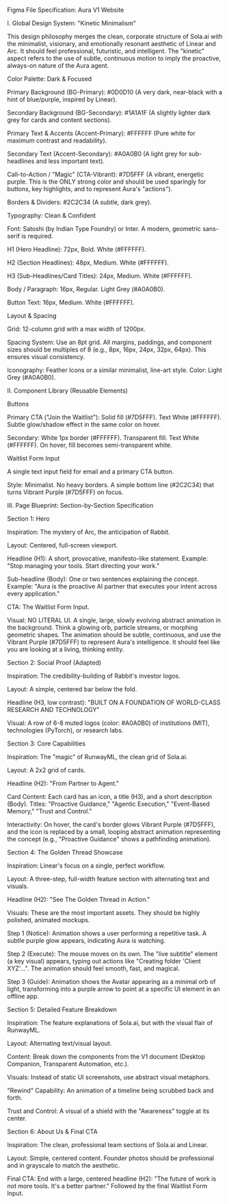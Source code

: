 Figma File Specification: Aura V1 Website

I. Global Design System: "Kinetic Minimalism"



This design philosophy merges the clean, corporate structure of Sola.ai with the minimalist, visionary, and emotionally resonant aesthetic of Linear and Arc. It should feel professional, futuristic, and intelligent. The "kinetic" aspect refers to the use of subtle, continuous motion to imply the proactive, always-on nature of the Aura agent.



Color Palette: Dark \& Focused



Primary Background (BG-Primary): #0D0D10 (A very dark, near-black with a hint of blue/purple, inspired by Linear).

Secondary Background (BG-Secondary): #1A1A1F (A slightly lighter dark grey for cards and content sections).

Primary Text \& Accents (Accent-Primary): #FFFFFF (Pure white for maximum contrast and readability).

Secondary Text (Accent-Secondary): #A0A0B0 (A light grey for sub-headlines and less important text).

Call-to-Action / "Magic" (CTA-Vibrant): #7D5FFF (A vibrant, energetic purple. This is the ONLY strong color and should be used sparingly for buttons, key highlights, and to represent Aura's "actions").

Borders \& Dividers: #2C2C34 (A subtle, dark grey).

Typography: Clean \& Confident



Font: Satoshi (by Indian Type Foundry) or Inter. A modern, geometric sans-serif is required.

H1 (Hero Headline): 72px, Bold. White (#FFFFFF).

H2 (Section Headlines): 48px, Medium. White (#FFFFFF).

H3 (Sub-Headlines/Card Titles): 24px, Medium. White (#FFFFFF).

Body / Paragraph: 16px, Regular. Light Grey (#A0A0B0).

Button Text: 16px, Medium. White (#FFFFFF).

Layout \& Spacing



Grid: 12-column grid with a max width of 1200px.

Spacing System: Use an 8pt grid. All margins, paddings, and component sizes should be multiples of 8 (e.g., 8px, 16px, 24px, 32px, 64px). This ensures visual consistency.

Iconography: Feather Icons or a similar minimalist, line-art style. Color: Light Grey (#A0A0B0).

II. Component Library (Reusable Elements)



Buttons

Primary CTA ("Join the Waitlist"): Solid fill (#7D5FFF). Text White (#FFFFFF). Subtle glow/shadow effect in the same color on hover.

Secondary: White 1px border (#FFFFFF). Transparent fill. Text White (#FFFFFF). On hover, fill becomes semi-transparent white.

Waitlist Form Input

A single text input field for email and a primary CTA button.

Style: Minimalist. No heavy borders. A simple bottom line (#2C2C34) that turns Vibrant Purple (#7D5FFF) on focus.

III. Page Blueprint: Section-by-Section Specification



Section 1: Hero



Inspiration: The mystery of Arc, the anticipation of Rabbit.

Layout: Centered, full-screen viewport.

Headline (H1): A short, provocative, manifesto-like statement. Example: "Stop managing your tools. Start directing your work."

Sub-headline (Body): One or two sentences explaining the concept. Example: "Aura is the proactive AI partner that executes your intent across every application."

CTA: The Waitlist Form Input.

Visual: NO LITERAL UI. A single, large, slowly evolving abstract animation in the background. Think a glowing orb, particle streams, or morphing geometric shapes. The animation should be subtle, continuous, and use the Vibrant Purple (#7D5FFF) to represent Aura's intelligence. It should feel like you are looking at a living, thinking entity.

Section 2: Social Proof (Adapted)



Inspiration: The credibility-building of Rabbit's investor logos.

Layout: A simple, centered bar below the fold.

Headline (H3, low contrast): "BUILT ON A FOUNDATION OF WORLD-CLASS RESEARCH AND TECHNOLOGY"

Visual: A row of 6-8 muted logos (color: #A0A0B0) of institutions (MIT), technologies (PyTorch), or research labs.

Section 3: Core Capabilities



Inspiration: The "magic" of RunwayML, the clean grid of Sola.ai.

Layout: A 2x2 grid of cards.

Headline (H2): "From Partner to Agent."

Card Content: Each card has an icon, a title (H3), and a short description (Body). Titles: "Proactive Guidance," "Agentic Execution," "Event-Based Memory," "Trust and Control."

Interactivity: On hover, the card's border glows Vibrant Purple (#7D5FFF), and the icon is replaced by a small, looping abstract animation representing the concept (e.g., "Proactive Guidance" shows a pathfinding animation).

Section 4: The Golden Thread Showcase



Inspiration: Linear's focus on a single, perfect workflow.

Layout: A three-step, full-width feature section with alternating text and visuals.

Headline (H2): "See The Golden Thread in Action."

Visuals: These are the most important assets. They should be highly polished, animated mockups.

Step 1 (Notice): Animation shows a user performing a repetitive task. A subtle purple glow appears, indicating Aura is watching.

Step 2 (Execute): The mouse moves on its own. The "live subtitle" element (a key visual) appears, typing out actions like "Creating folder 'Client XYZ'...". The animation should feel smooth, fast, and magical.

Step 3 (Guide): Animation shows the Avatar appearing as a minimal orb of light, transforming into a purple arrow to point at a specific UI element in an offline app.

Section 5: Detailed Feature Breakdown



Inspiration: The feature explanations of Sola.ai, but with the visual flair of RunwayML.

Layout: Alternating text/visual layout.

Content: Break down the components from the V1 document (Desktop Companion, Transparent Automation, etc.).

Visuals: Instead of static UI screenshots, use abstract visual metaphors.

"Rewind" Capability: An animation of a timeline being scrubbed back and forth.

Trust and Control: A visual of a shield with the "Awareness" toggle at its center.

Section 6: About Us \& Final CTA



Inspiration: The clean, professional team sections of Sola.ai and Linear.

Layout: Simple, centered content. Founder photos should be professional and in grayscale to match the aesthetic.

Final CTA: End with a large, centered headline (H2): "The future of work is not more tools. It's a better partner." Followed by the final Waitlist Form Input.

